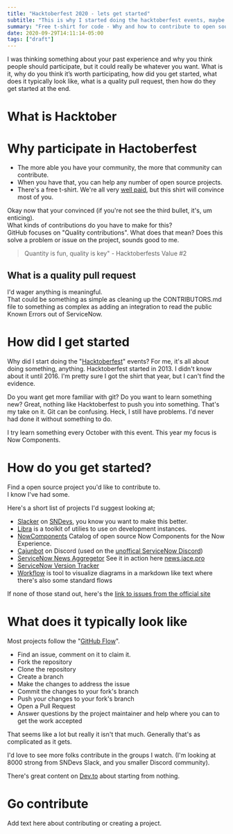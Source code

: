 ```yaml
---
title: "Hacktoberfest 2020 - lets get started"
subtitle: "This is why I started doing the hacktoberfest events, maybe you should too."
summary: "Free t-shirt for code - Why and how to contribute to open source"
date: 2020-09-29T14:11:14-05:00
tags: ["draft"]
---
```

 I was thinking something about your past experience and why you think people should participate, but it could really be whatever you want.
 What is it, why do you think it’s worth participating, how did you get started, what does it typically look like, what is a quality pull request, then how do they get started at the end.


# What is Hacktober
# Why participate in Hactoberfest  

- The more able you have your community, the more that community can contribute.  
- When you have that, you can help any number of open source projects.
- There's a free t-shirt.  We're all very [well paid](https://codecreative.io/blog/service-now-salary-influence-survey-2020/), 
  but this shirt will convince most of you.

Okay now that your convinced (if you're not see the third bullet, it's, um enticing).  
What kinds of contributions do you have to make for this?  
GitHub focuses on "Quality contributions".
What does that mean?  Does this solve a problem or issue on the project, sounds good to me. 
> Quantity is fun, quality is key" - Hacktoberfests Value #2

## What is a quality pull request

I'd wager anything is meaningful.  
That could be something as simple as cleaning up the CONTRIBUTORS.md file to something as complex as adding an integration to read the public Known Errors out of ServiceNow.

# How did I get started

Why did I start doing the "[Hacktoberfest][1]" events?  For me, it's all about doing something, anything.
Hacktoberfest started in 2013.  I didn't know about it until 2016.  I'm pretty sure I got the shirt that year, but I can't find the evidence.

Do you want get more familiar with git?  Do you want to learn something new?  Great, nothing like Hacktoberfest to push you into something.  That's my take on it.
Git can be confusing.  Heck, I still have problems.  I'd never had done it without something to do.

I try learn something every October with this event.  This year my focus is Now Components.

# How do you get started?

Find a open source project you'd like to contribute to.  
I know I've had some.  

Here's a short list of projects I'd suggest looking at;

- [Slacker](https://github.com/ServiceNowDevProgram/sn-slack-points-thing/) on [SNDevs](https://sndevs.slack.com/), you know you want to make this better.
- [Libra](https://github.com/j4rodm/sn-libra/) is a toolkit of utilies to use on development instances.
- [NowComponents](https://github.com/NowComponents/nowcomponents.github.io/) Catalog of open source Now Components for the Now Experience.
- [Cajunbot](https://github.com/jacebenson/cajunbot) on Discord (used on the [unoffical ServiceNow Discord](https://discord.gg/QaMwnGd))
- [ServiceNow News Aggregetor](https://github.com/jacebenson/news-api) See it in action here [news.jace.pro](https://news.jace.pro)
- [ServiceNow Version Tracker](https://github.com/jacebenson/sndocs)
- [Workflow](https://github.com/jacebenson/workflow) is tool to visualize diagrams in a markdown like text where there's also some standard flows

If none of those stand out, here's the [link to issues from the official site](https://github.com/search?q=label%3Ahacktoberfest+state%3Aopen+no%3Aassignee+is%3Aissue&type=Issues)



# What does it typically look like

Most projects follow the "[GitHub Flow][2]".
- Find an issue, comment on it to claim it.
- Fork the repository
- Clone the repository 
- Create a branch
- Make the changes to address the issue
- Commit the changes to your fork's branch
- Push your changes to your fork's branch
- Open a Pull Request
- Answer questions by the project maintainer and help where you can to get the work accepted

That seems like a lot but really it isn't that much.  Generally that's as complicated as it gets.  

I'd love to see more folks contribute in the groups I watch.  (I'm looking at 8000 strong from SNDevs Slack, and you smaller Discord community).  

There's great content on [Dev.to][3] about starting from nothing.

# Go contribute

Add text here about contributing or creating a project.

[1]: https://hacktoberfest.digitalocean.com/ "Hacktoberfest"
[2]: https://guides.github.com/introduction/flow/ "GitHub Flow"
[3]: https://dev.to/tcgronk/beginners-guide-to-hacktoberfest-3m0m "Beginners Guide to Hacktoberfest"